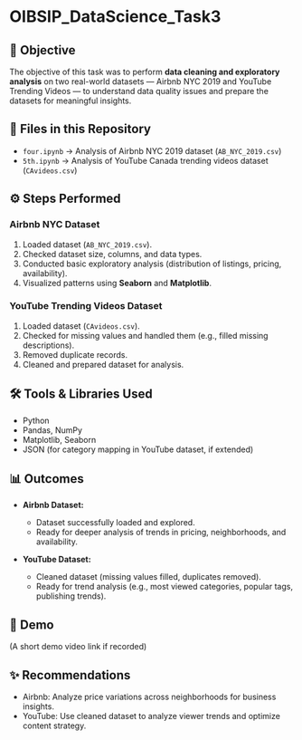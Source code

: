 # OIBSIP_DataScience_Task3

## 📌 Objective
The objective of this task was to perform **data cleaning and exploratory analysis** on two real-world datasets — Airbnb NYC 2019 and YouTube Trending Videos — to understand data quality issues and prepare the datasets for meaningful insights.

## 📂 Files in this Repository
- `four.ipynb` → Analysis of Airbnb NYC 2019 dataset (`AB_NYC_2019.csv`)  
- `5th.ipynb` → Analysis of YouTube Canada trending videos dataset (`CAvideos.csv`)  

## ⚙️ Steps Performed
### **Airbnb NYC Dataset**
1. Loaded dataset (`AB_NYC_2019.csv`).  
2. Checked dataset size, columns, and data types.  
3. Conducted basic exploratory analysis (distribution of listings, pricing, availability).  
4. Visualized patterns using **Seaborn** and **Matplotlib**.  

### **YouTube Trending Videos Dataset**
1. Loaded dataset (`CAvideos.csv`).  
2. Checked for missing values and handled them (e.g., filled missing descriptions).  
3. Removed duplicate records.  
4. Cleaned and prepared dataset for analysis.  

## 🛠️ Tools & Libraries Used
- Python  
- Pandas, NumPy  
- Matplotlib, Seaborn  
- JSON (for category mapping in YouTube dataset, if extended)  

## 📊 Outcomes
- **Airbnb Dataset:**  
  - Dataset successfully loaded and explored.  
  - Ready for deeper analysis of trends in pricing, neighborhoods, and availability.  

- **YouTube Dataset:**  
  - Cleaned dataset (missing values filled, duplicates removed).  
  - Ready for trend analysis (e.g., most viewed categories, popular tags, publishing trends).  

## 🎥 Demo
(A short demo video link if recorded)

## ✨ Recommendations
- Airbnb: Analyze price variations across neighborhoods for business insights.  
- YouTube: Use cleaned dataset to analyze viewer trends and optimize content strategy.  
